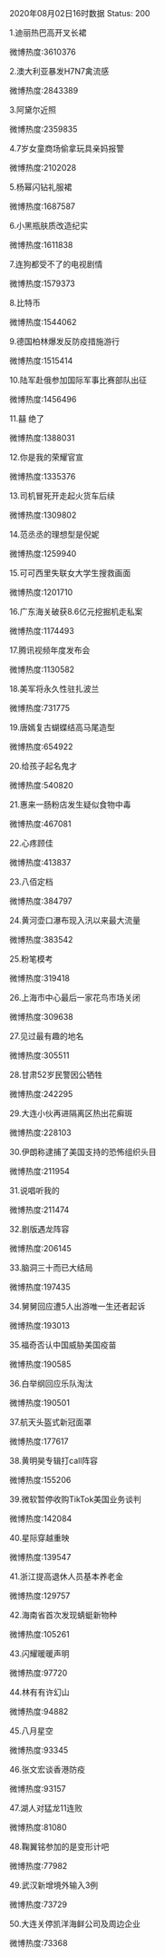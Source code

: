 2020年08月02日16时数据
Status: 200

1.迪丽热巴高开叉长裙

微博热度:3610376

2.澳大利亚暴发H7N7禽流感

微博热度:2843389

3.阿黛尔近照

微博热度:2359835

4.7岁女童商场偷拿玩具亲妈报警

微博热度:2102028

5.杨幂闪钻礼服裙

微博热度:1687587

6.小黑瓶肤质改造纪实

微博热度:1611838

7.连狗都受不了的电视剧情

微博热度:1579373

8.比特币

微博热度:1544062

9.德国柏林爆发反防疫措施游行

微博热度:1515414

10.陆军赴俄参加国际军事比赛部队出征

微博热度:1456496

11.囍 绝了

微博热度:1388031

12.你是我的荣耀官宣

微博热度:1335376

13.司机冒死开走起火货车后续

微博热度:1309802

14.范丞丞的理想型是倪妮

微博热度:1259940

15.可可西里失联女大学生搜救画面

微博热度:1201710

16.广东海关破获8.6亿元挖掘机走私案

微博热度:1174493

17.腾讯视频年度发布会

微博热度:1130582

18.美军将永久性驻扎波兰

微博热度:731775

19.唐嫣复古蝴蝶结高马尾造型

微博热度:654922

20.给孩子起名鬼才

微博热度:540820

21.惠来一肠粉店发生疑似食物中毒

微博热度:467081

22.心疼顾佳

微博热度:413837

23.八佰定档

微博热度:384797

24.黄河壶口瀑布现入汛以来最大流量

微博热度:383542

25.粉笔模考

微博热度:319418

26.上海市中心最后一家花鸟市场关闭

微博热度:309638

27.见过最有趣的地名

微博热度:305511

28.甘肃52岁民警因公牺牲

微博热度:242295

29.大连小伙再进隔离区热出花癣斑

微博热度:228103

30.伊朗称逮捕了美国支持的恐怖组织头目

微博热度:211954

31.说唱听我的

微博热度:211474

32.剧版遇龙阵容

微博热度:206145

33.脑洞三十而已大结局

微博热度:197435

34.舅舅回应遭5人出游唯一生还者起诉

微博热度:193013

35.福奇否认中国威胁美国疫苗

微博热度:190585

36.白举纲回应乐队淘汰

微博热度:190501

37.航天头盔式新冠面罩

微博热度:177617

38.黄明昊专辑打call阵容

微博热度:155206

39.微软暂停收购TikTok美国业务谈判

微博热度:142084

40.星际穿越重映

微博热度:139547

41.浙江提高退休人员基本养老金

微博热度:129757

42.海南省首次发现蜻蜓新物种

微博热度:105261

43.闪耀暖暖声明

微博热度:97720

44.林有有许幻山

微博热度:94882

45.八月星空

微博热度:93345

46.张文宏谈香港防疫

微博热度:93157

47.湖人对猛龙11连败

微博热度:81080

48.鞠翼铭参加的是变形计吧

微博热度:77982

49.武汉新增境外输入3例

微博热度:73729

50.大连关停凯洋海鲜公司及周边企业

微博热度:73368

